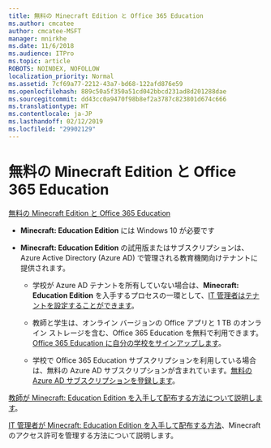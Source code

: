 ```yaml
---
title: 無料の Minecraft Edition と Office 365 Education
ms.author: cmcatee
author: cmcatee-MSFT
manager: mnirkhe
ms.date: 11/6/2018
ms.audience: ITPro
ms.topic: article
ROBOTS: NOINDEX, NOFOLLOW
localization_priority: Normal
ms.assetid: 7cf69a77-2212-43a7-bd68-122afd876e59
ms.openlocfilehash: 889c50a5f350a51cd042bbcd231ad8d201288dae
ms.sourcegitcommit: dd43cc0a9470f98b8ef2a3787c823801d674c666
ms.translationtype: HT
ms.contentlocale: ja-JP
ms.lasthandoff: 02/12/2019
ms.locfileid: "29902129"
---
```

# <a name="minecraft-edition-with-office-365-education-for-free"></a>無料の Minecraft Edition と Office 365 Education

[無料の Minecraft Edition と Office 365 Education](https://docs.microsoft.com/education/windows/get-minecraft-for-education)
  
- **Minecraft: Education Edition** には Windows 10 が必要です 
    
- **Minecraft: Education Edition** の試用版またはサブスクリプションは、Azure Active Directory (Azure AD) で管理される教育機関向けテナントに提供されます。 
    
  - 学校が Azure AD テナントを所有していない場合は、**Minecraft: Education Edition** を入手するプロセスの一環として、[IT 管理者はテナントを設定することができます](https://docs.microsoft.com/education/windows/school-get-minecraft)。
    
  - 教師と学生は、オンライン バージョンの Office アプリと 1 TB のオンライン ストレージを含む、Office 365 Education を無料で利用できます。[Office 365 Education に自分の学校をサインアップします](https://products.office.com/academic/office-365-education-plan)。
    
  - 学校で Office 365 Education サブスクリプションを利用している場合は、無料の Azure AD サブスクリプションが含まれています。[無料の Azure AD サブスクリプションを登録します](https://msdn.microsoft.com/library/windows/hardware/mt703369%28v=vs.85%29.aspx)。
    
[教師が Minecraft: Education Edition を入手して配布する方法について説明します](https://docs.microsoft.com/education/windows/teacher-get-minecraft)。
  
[IT 管理者が Minecraft: Education Edition を入手して配布する方法](https://docs.microsoft.com/education/windows/school-get-minecraft)、Minecraft のアクセス許可を管理する方法について説明します。
  

